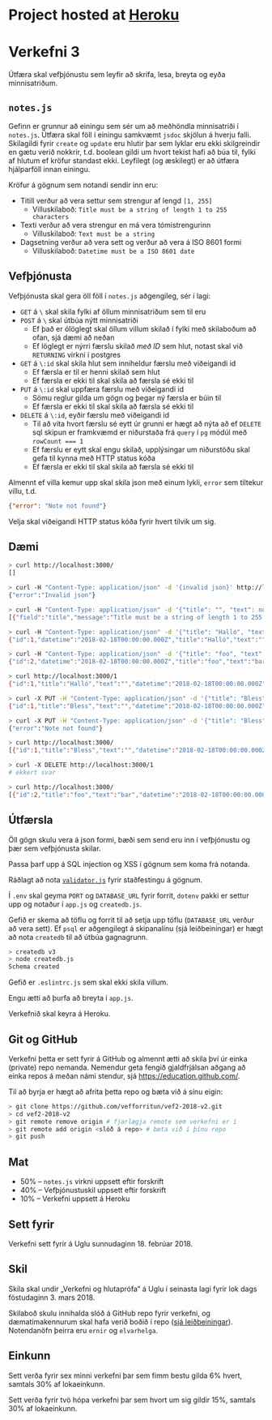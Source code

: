 # Project hosted at [Heroku](https://enigmatic-woodland-39980.herokuapp.com/)

# Verkefni 3

Útfæra skal vefþjónustu sem leyfir að skrifa, lesa, breyta og eyða minnisatriðum.

## `notes.js`

Gefinn er grunnur að einingu sem sér um að meðhöndla minnisatriði í `notes.js`. Útfæra skal föll í einingu samkvæmt `jsdoc` skjölun á hverju falli. Skilagildi fyrir `create` og `update` eru hlutir þar sem lyklar eru ekki skilgreindir en gætu verið nokkrir, t.d. boolean gildi um hvort tekist hafi að búa til, fylki af hlutum ef kröfur standast ekki. Leyfilegt (og æskilegt) er að útfæra hjálparföll innan einingu.

Kröfur á gögnum sem notandi sendir inn eru:

* Titill verður að vera settur sem strengur af lengd `[1, 255]`
  - Villuskilaboð: `Title must be a string of length 1 to 255 characters`
* Texti verður að vera strengur en má vera tómistrengurinn
  - Villuskilaboð: `Text must be a string`
* Dagsetning verður að vera sett og verður að vera á ISO 8601 formi
  - Villuskilaboð: `Datetime must be a ISO 8601 date`

## Vefþjónusta

Vefþjónusta skal gera öll föll í `notes.js` aðgengileg, sér í lagi:

* `GET` á `\` skal skila fylki af öllum minnisatriðum sem til eru
* `POST` á `\` skal útbúa nýtt minnisatriði
  - Ef það er ólöglegt skal öllum villum skilað í fylki með skilaboðum að ofan, sjá dæmi að neðan
  - Ef löglegt er nýrri færslu skilað _með ID_ sem hlut, notast skal við `RETURNING` virkni í postgres
* `GET` á `\:id` skal skila hlut sem inniheldur færslu með viðeigandi id
  - Ef færsla er til er henni skilað sem hlut
  - Ef færsla er ekki til skal skila að færsla sé ekki til
* `PUT` á `\:id` skal uppfæra færslu með viðeigandi id
  - Sömu reglur gilda um gögn og þegar ný færsla er búin til
  - Ef færsla er ekki til skal skila að færsla sé ekki til
* `DELETE` á `\:id`, eyðir færslu með viðeigandi id
  - Til að vita hvort færslu sé eytt úr grunni er hægt að nýta að ef `DELETE` sql skipun er framkvæmd er niðurstaða frá `query` í `pg` módúl með `rowCount === 1`
  - Ef færslu er eytt skal engu skilað, upplýsingar um niðurstöðu skal gefa til kynna með HTTP status kóða
  - Ef færsla er ekki til skal skila að færsla sé ekki til

Almennt ef villa kemur upp skal skila json með einum lykli, `error` sem tiltekur villu, t.d.

```json
{"error": "Note not found"}
```

Velja skal viðeigandi HTTP status kóða fyrir hvert tilvik um sig.

## Dæmi

```bash
> curl http://localhost:3000/
[]

> curl -H "Content-Type: application/json" -d '{invalid json}' http://localhost:3000/
{"error":"Invalid json"}

> curl -H "Content-Type: application/json" -d '{"title": "", "text": null, "datetime": "x"}' http://localhost:3000/
[{"field":"title","message":"Title must be a string of length 1 to 255 characters"},{"field":"text","message":"Text must be a string"},{"field":"datetime","message":"Datetime must be ISO 8601 date"}]

> curl -H "Content-Type: application/json" -d '{"title": "Halló", "text": "", "datetime": "2018-02-18"}' http://localhost:3000/
{"id":1,"datetime":"2018-02-18T00:00:00.000Z","title":"Halló","text":""}

> curl -H "Content-Type: application/json" -d '{"title": "foo", "text": "bar", "datetime": "2018-02-18"}' http://localhost:3000/
{"id":2,"datetime":"2018-02-18T00:00:00.000Z","title":"foo","text":"bar"}

> curl http://localhost:3000/1
{"id":1,"title":"Halló","text":"","datetime":"2018-02-18T00:00:00.000Z"}

> curl -X PUT -H "Content-Type: application/json" -d '{"title": "Bless", "text": "", "datetime": "2018-02-18"}' http://localhost:3000/1
{"id":1,"title":"Bless","text":"","datetime":"2018-02-18T00:00:00.000Z"}

> curl -X PUT -H "Content-Type: application/json" -d '{"title": "Bless", "text": "",  "datetime": "2018-02-18"}' http://localhost:3000/10
{"error":"Note not found"}

> curl http://localhost:3000/
[{"id":1,"title":"Bless","text":"","datetime":"2018-02-18T00:00:00.000Z"},{"id":2,"title":"foo","text":"bar","datetime":"2018-02-18T00:00:00.000Z"}]

> curl -X DELETE http://localhost:3000/1
# ekkert svar

> curl http://localhost:3000/
[{"id":2,"title":"foo","text":"bar","datetime":"2018-02-18T00:00:00.000Z"}]
```

## Útfærsla

Öll gögn skulu vera á json formi, bæði sem send eru inn í vefþjónustu og þær sem vefþjónusta skilar.

Passa þarf upp á SQL injection og XSS í gögnum sem koma frá notanda.

Ráðlagt að nota [`validator.js`](https://github.com/chriso/validator.js) fyrir staðfestingu á gögnum.

Í `.env` skal geyma `PORT` og `DATABASE_URL` fyrir forrit, `dotenv` pakki er settur upp og notaður í `app.js` og `createdb.js`.

Gefið er skema að töflu og forrit til að setja upp töflu (`DATABASE_URL` verður að vera sett). Ef `psql` er aðgengilegt á skipanalínu (sjá leiðbeiningar) er hægt að nota `createdb` til að útbúa gagnagrunn.

```bash
> createdb v3
> node createdb.js
Schema created
```

Gefið er `.eslintrc.js` sem skal ekki skila villum.

Engu ætti að þurfa að breyta í `app.js`.

Verkefnið skal keyra á Heroku.

## Git og GitHub

Verkefni þetta er sett fyrir á GitHub og almennt ætti að skila því úr einka (private) repo nemanda. Nemendur geta fengið gjaldfrjálsan aðgang að einka repos á meðan námi stendur, sjá https://education.github.com/.

Til að byrja er hægt að afrita þetta repo og bæta við á sínu eigin:

```bash
> git clone https://github.com/vefforritun/vef2-2018-v2.git
> cd vef2-2018-v2
> git remote remove origin # fjarlægja remote sem verkefni er í
> git remote add origin <slóð á repo> # bæta við í þínu repo
> git push
```

## Mat

* 50% – `notes.js` virkni uppsett eftir forskrift
* 40% – Vefþjónustuskil uppsett eftir forskrift
* 10% – Verkefni uppsett á Heroku

## Sett fyrir

Verkefni sett fyrir á Uglu sunnudaginn 18. febrúar 2018.

## Skil

Skila skal undir „Verkefni og hlutaprófa“ á Uglu í seinasta lagi fyrir lok dags föstudaginn 3. mars 2018.

Skilaboð skulu innihalda slóð á GitHub repo fyrir verkefni, og dæmatímakennurum skal hafa verið boðið í repo ([sjá leiðbeiningar](https://help.github.com/articles/inviting-collaborators-to-a-personal-repository/)). Notendanöfn þeirra eru `ernir` og `elvarhelga`.

## Einkunn

Sett verða fyrir sex minni verkefni þar sem fimm bestu gilda 6% hvert, samtals 30% af lokaeinkunn.

Sett verða fyrir tvö hópa verkefni þar sem hvort um sig gildir 15%, samtals 30% af lokaeinkunn.
